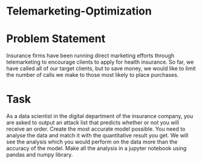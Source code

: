 # Telemarketing-Optimization
# Problem Statement
Insurance firms have been running direct marketing efforts through telemarketing to encourage clients to apply for health insurance. So far, we have called all of our target clients, but to save money, we would like to limit the number of calls we make to those most likely to place purchases.

# Task
As a data scientist in the digital department of the insurance company, you are asked to output an attack list that predicts whether or not you will receive an order. Create the most accurate model possible. You need to analyse the data and match it with the quantitative result you get. We will see the analysis which you would perform on the data more than the accuracy of the model. Make all the analysis in a jupyter notebook using pandas and numpy library.
